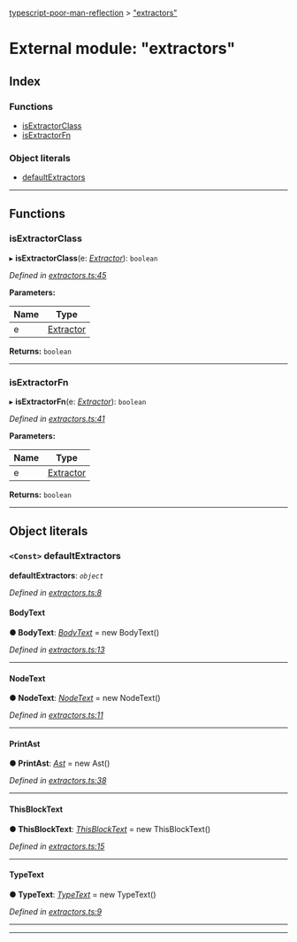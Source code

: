 [typescript-poor-man-reflection](../README.md) > ["extractors"](../modules/_extractors_.md)

# External module: "extractors"

## Index

### Functions

* [isExtractorClass](_extractors_.md#isextractorclass)
* [isExtractorFn](_extractors_.md#isextractorfn)

### Object literals

* [defaultExtractors](_extractors_.md#defaultextractors)

---

## Functions

<a id="isextractorclass"></a>

###  isExtractorClass

▸ **isExtractorClass**(e: *[Extractor](_types_.md#extractor)*): `boolean`

*Defined in [extractors.ts:45](https://github.com/cancerberoSgx/typescript-poor-man-reflection/blob/8c7c887/src/extractors.ts#L45)*

**Parameters:**

| Name | Type |
| ------ | ------ |
| e | [Extractor](_types_.md#extractor) |

**Returns:** `boolean`

___
<a id="isextractorfn"></a>

###  isExtractorFn

▸ **isExtractorFn**(e: *[Extractor](_types_.md#extractor)*): `boolean`

*Defined in [extractors.ts:41](https://github.com/cancerberoSgx/typescript-poor-man-reflection/blob/8c7c887/src/extractors.ts#L41)*

**Parameters:**

| Name | Type |
| ------ | ------ |
| e | [Extractor](_types_.md#extractor) |

**Returns:** `boolean`

___

## Object literals

<a id="defaultextractors"></a>

### `<Const>` defaultExtractors

**defaultExtractors**: *`object`*

*Defined in [extractors.ts:8](https://github.com/cancerberoSgx/typescript-poor-man-reflection/blob/8c7c887/src/extractors.ts#L8)*

<a id="defaultextractors.bodytext"></a>

####  BodyText

**● BodyText**: *[BodyText](../classes/_extractors_basic_bodytext_.bodytext.md)* =  new BodyText()

*Defined in [extractors.ts:13](https://github.com/cancerberoSgx/typescript-poor-man-reflection/blob/8c7c887/src/extractors.ts#L13)*

___
<a id="defaultextractors.nodetext"></a>

####  NodeText

**● NodeText**: *[NodeText](../classes/_extractors_basic_nodetext_.nodetext.md)* =  new NodeText()

*Defined in [extractors.ts:11](https://github.com/cancerberoSgx/typescript-poor-man-reflection/blob/8c7c887/src/extractors.ts#L11)*

___
<a id="defaultextractors.printast"></a>

####  PrintAst

**● PrintAst**: *[Ast](../classes/_extractors_ast_.ast.md)* =  new Ast()

*Defined in [extractors.ts:38](https://github.com/cancerberoSgx/typescript-poor-man-reflection/blob/8c7c887/src/extractors.ts#L38)*

___
<a id="defaultextractors.thisblocktext"></a>

####  ThisBlockText

**● ThisBlockText**: *[ThisBlockText](../classes/_extractors_basic_thisblocktext_.thisblocktext.md)* =  new ThisBlockText()

*Defined in [extractors.ts:15](https://github.com/cancerberoSgx/typescript-poor-man-reflection/blob/8c7c887/src/extractors.ts#L15)*

___
<a id="defaultextractors.typetext"></a>

####  TypeText

**● TypeText**: *[TypeText](../classes/_extractors_basic_typetext_.typetext.md)* =  new TypeText()

*Defined in [extractors.ts:9](https://github.com/cancerberoSgx/typescript-poor-man-reflection/blob/8c7c887/src/extractors.ts#L9)*

___

___

